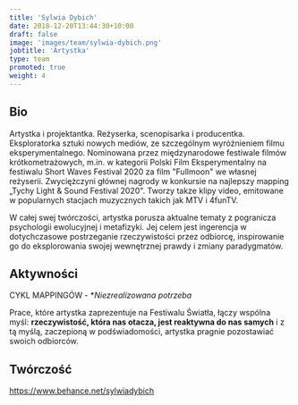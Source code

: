 ```yaml
---
title: 'Sylwia Dybich'
date: 2018-12-20T13:44:30+10:00
draft: false
image: 'images/team/sylwia-dybich.png'
jobtitle: 'Artystka'
type: team
promoted: true
weight: 4
---
```


## Bio

Artystka i projektantka. Reżyserka, scenopisarka i producentka. Eksploratorka sztuki nowych mediów, ze szczególnym wyróżnieniem filmu eksperymentalnego. Nominowana przez międzynarodowe festiwale filmów krótkometrażowych, m.in. w kategorii Polski Film Eksperymentalny na festiwalu Short Waves Festival 2020 za film "Fullmoon" we własnej reżyserii. Zwyciężczyni głównej nagrody w konkursie na najlepszy mapping „Tychy Light & Sound Festival 2020". Tworzy takze klipy video, emitowane w popularnych stacjach muzycznych takich jak MTV i 4funTV.

W całej swej twórczości, artystka porusza aktualne tematy z pogranicza psychologii ewolucyjnej i metafizyki. Jej celem jest ingerencja w dotychczasowe postrzeganie rzeczywistości przez odbiorcę, inspirowanie go do eksplorowania swojej wewnętrznej prawdy i zmiany paradygmatów.

## Aktywności

CYKL MAPPINGÓW - **Niezrealizowana potrzeba*

Prace, które artystka zaprezentuje na Festiwalu Światła, łączy wspólna myśl: **rzeczywistość, która nas otacza, jest reaktywna do nas samych** i z tą myślą, zaczepioną w podświadomości, artystka pragnie pozostawiać swoich odbiorców. 

## Twórczość

https://www.behance.net/sylwiadybich
